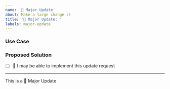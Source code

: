 ```yaml
---
name: '🔨 Major Update'
about: Make a large change :(
title: '🔨 Major Update: '
labels: major-update
---
```


<!-- short description of the feature -->

### Use Case

<!-- why do you need this feature? -->

### Proposed Solution

<!-- Please include prototype/sketch/reference implementation: -->

- [ ] :wave: I may be able to implement this update request

---

This is a :hammer: Major Update
